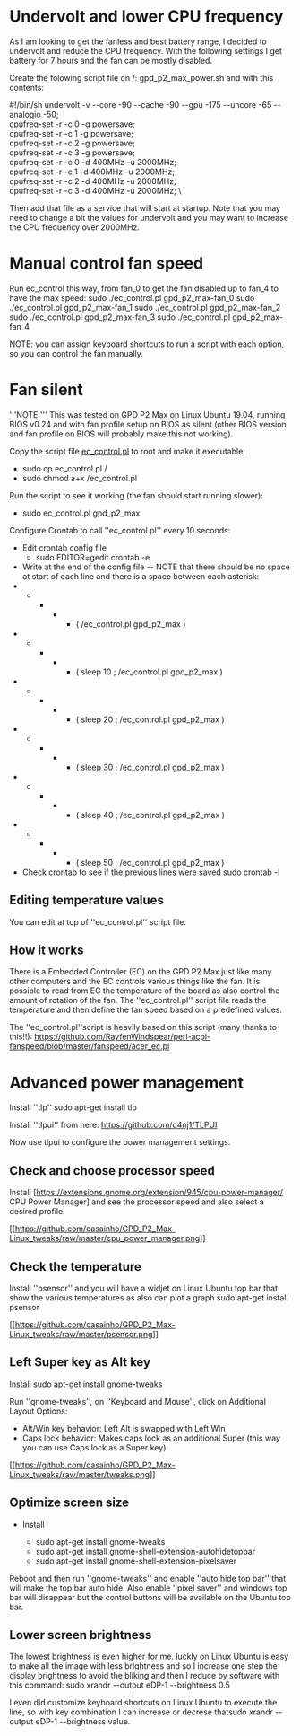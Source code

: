 # Undervolt and lower CPU frequency

As I am looking to get the fanless and best battery range, I decided to undervolt and reduce the CPU frequency. With the following settings I get battery for 7 hours and the fan can be mostly disabled.

Create the folowing script file on /: gpd_p2_max_power.sh and with this contents:

#!/bin/sh
undervolt -v --core -90 --cache -90 --gpu -175 --uncore -65 --analogio -50; \
cpufreq-set -r -c 0 -g powersave; \
cpufreq-set -r -c 1 -g powersave; \
cpufreq-set -r -c 2 -g powersave; \
cpufreq-set -r -c 3 -g powersave; \
cpufreq-set -r -c 0 -d 400MHz -u 2000MHz; \
cpufreq-set -r -c 1 -d 400MHz -u 2000MHz; \
cpufreq-set -r -c 2 -d 400MHz -u 2000MHz; \
cpufreq-set -r -c 3 -d 400MHz -u 2000MHz; \

Then add that file as a service that will start at startup. Note that you may need to change a bit the values for undervolt and you may want to increase the CPU frequency over 2000MHz.

# Manual control fan speed

Run ec_control this way, from fan_0 to get the fan disabled up to fan_4 to have the max speed:
sudo ./ec_control.pl gpd_p2_max-fan_0
sudo ./ec_control.pl gpd_p2_max-fan_1
sudo ./ec_control.pl gpd_p2_max-fan_2
sudo ./ec_control.pl gpd_p2_max-fan_3
sudo ./ec_control.pl gpd_p2_max-fan_4

NOTE: you can assign keyboard shortcuts to run a script with each option, so you can control the fan manually.

# Fan silent

'''NOTE:''' This was tested on GPD P2 Max on Linux Ubuntu 19.04, running BIOS v0.24 and with fan profile setup on BIOS as silent (other BIOS version and fan profile on BIOS will probably make this not working).

Copy the script file [ec_control.pl](https://github.com/casainho/GPD_P2_Max-Linux_tweaks) to root and make it executable:
* sudo cp ec_control.pl /
* sudo chmod a+x /ec_control.pl

Run the script to see it working (the fan should start running slower):
* sudo ec_control.pl gpd_p2_max

Configure Crontab to call ''ec_control.pl'' every 10 seconds:
* Edit crontab config file	
  * sudo EDITOR=gedit crontab -e	
* Write at the end of the config file -- NOTE that there should be no space at start of each line and there is a space between each asterisk:<br>	
 * * * * * ( /ec_control.pl gpd_p2_max )	
 * * * * * ( sleep 10 ; /ec_control.pl gpd_p2_max )	
 * * * * * ( sleep 20 ; /ec_control.pl gpd_p2_max )	
 * * * * * ( sleep 30 ; /ec_control.pl gpd_p2_max )	
 * * * * * ( sleep 40 ; /ec_control.pl gpd_p2_max )	
 * * * * * ( sleep 50 ; /ec_control.pl gpd_p2_max )	
* Check crontab to see if the previous lines were saved	
 sudo crontab -l

## Editing temperature values

You can edit at top of ''ec_control.pl'' script file.

## How it works

There is a Embedded Controller (EC) on the GPD P2 Max just like many other computers and the EC controls various things like the fan. It is possible to read from EC the temperature of the board as also control the amount of rotation of the fan. The ''ec_control.pl'' script file reads the temperature and then define the fan speed based on a predefined values.

The ''ec_control.pl''script is heavily based on this script (many thanks to this!!): https://github.com/RayfenWindspear/perl-acpi-fanspeed/blob/master/fanspeed/acer_ec.pl

# Advanced power management

Install ''tlp''
 sudo apt-get install tlp

Install ''tlpui'' from here: https://github.com/d4nj1/TLPUI

Now use tlpui to configure the power management settings.

## Check and choose processor speed

Install [https://extensions.gnome.org/extension/945/cpu-power-manager/ CPU Power Manager] and see the processor speed and also select a desired profile:

[[https://github.com/casainho/GPD_P2_Max-Linux_tweaks/raw/master/cpu_power_manager.png]]

## Check the temperature

Install ''psensor'' and you will have a widjet on Linux Ubuntu top bar that show the various temperatures as also can plot a graph
 sudo apt-get install psensor

[[https://github.com/casainho/GPD_P2_Max-Linux_tweaks/raw/master/psensor.png]]

## Left Super key as Alt key

Install 
 sudo apt-get install gnome-tweaks

Run ''gnome-tweaks'', on ''Keyboard and Mouse'', click on Additional Layout Options:
* Alt/Win key behavior: Left Alt is swapped with Left Win
* Caps lock behavior: Makes caps lock as an additional Super (this way you can use Caps lock as a Super key)

[[https://github.com/casainho/GPD_P2_Max-Linux_tweaks/raw/master/tweaks.png]]

## Optimize screen size

* Install

  * sudo apt-get install gnome-tweaks
  * sudo apt-get install gnome-shell-extension-autohidetopbar
  * sudo apt-get install gnome-shell-extension-pixelsaver

Reboot and then run ''gnome-tweaks'' and enable ''auto hide top bar'' that will make the top bar auto hide. Also enable ''pixel saver'' and windows top bar will disappear but the control buttons will be available on the Ubuntu top bar.

## Lower screen brightness

The lowest brightness is even higher for me. luckly on Linux Ubuntu is easy to make all the image with less brightness and so I increase one step the display brightness to avoid the bliking and then I reduce by software with this command: sudo xrandr --output eDP-1 --brightness 0.5

I even did customize keyboard shortcuts on Linux Ubuntu to execute the line, so with key combination I can increase or decrese thatsudo xrandr --output eDP-1 --brightness value.
